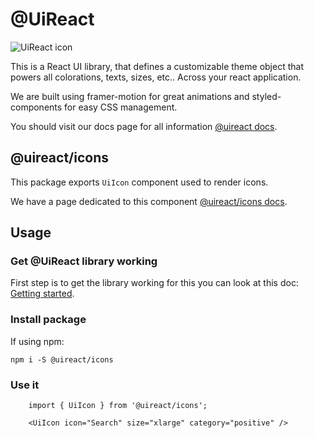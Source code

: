 # @UiReact
![UiReact icon](https://www.uireact.io/_next/static/media/sunglasses_cat.a5f3369a.gif)

This is a React UI library, that defines a customizable theme object that powers all colorations, texts, sizes, etc.. Across your react application.

We are built using framer-motion for great animations and styled-components for easy CSS management.

You should visit our docs page for all information [@uireact docs](https://uireact.io).

## @uireact/icons

This package exports `UiIcon` component used to render icons.

We have a page dedicated to this component [@uireact/icons docs](https://www.uireact.io/docs/icons).

## Usage

### Get @UiReact library working

First step is to get the library working for this you can look at this doc: [Getting started](https://www.uireact.io/docs).

### Install package

If using npm:

```
npm i -S @uireact/icons
```

### Use it

```tsx
    import { UiIcon } from '@uireact/icons';

    <UiIcon icon="Search" size="xlarge" category="positive" />
```

